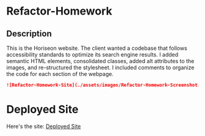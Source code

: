 # Refactor-Homework

## Description

This is the Horiseon website. The client wanted a codebase that follows accessibility standards to optimize its search engine results. I added semantic HTML elements, consolidated classes, added alt attributes to the images, and re-structured the stylesheet. I included comments to organize the code for each section of the webpage.

```md
![Refactor-Homework-Site](./assets/images/Refactor-Homework-Screenshot.png)
```

# Deployed Site

Here's the site:
[Deployed Site]("https://jdinh3.github.io/Refactor-Homework/")
